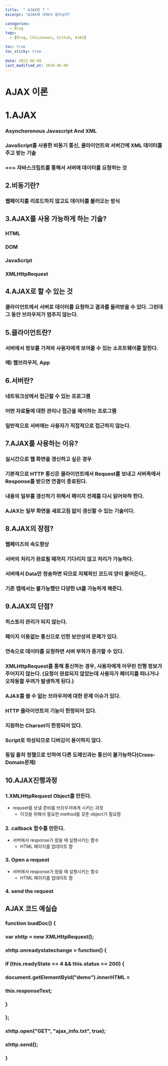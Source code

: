 ```yaml
---
title:  " AJAX란 ? "
excerpt: "AJAX에 대해서 알아보자"

categories:
  - Blog
tags:
  - [Blog, Choizaewoo, Github, AJAX]

toc: true
toc_sticky: true
 
date: 2022-06-09
last_modified_at: 2020-06-09
---
```




# AJAX 이론 



# 1.AJAX 
  ###  Asynchoronous Javascript And XML
  ### JavaScript를 사용한 비동기 통신, 클라이언트와 서버간에 XML 데이터를 주고  받는 기술 
  ### ==> 자바스크립트를 통해서 서버에  데이터를  요청하는 것


##  2.비동기란? 
 ### 웹페이지를 리로드하지 않고도 데이터를 불러오는 방식 

##  3.AJAX를 사용 가능하게 하는 기술?
  ### HTML
  ### DOM
  ### JavaScript
  ### XMLHttpRequest


##  4.AJAX로 할 수 있는 것 
 ### 클라이언트에서 서버로 데이터를 요청하고 결과를 돌려받을 수 있다. 그런데 그 동안 브라우저가 멈추지 않는다. 

## 5.클라이언트란?
 ### 서버에서 정보를 가져와 사용자에게 보여줄 수 있는 소프트웨어를 말한다. 
 ### 예) 웹브라우저, App

## 6.서버란?
  ### 네트워크상에서 접근할 수 있는 프로그램
  ### 어떤 자료들에 대한 관리나 접근을 제어하는 프로그램 
  ### 일반적으로 서버에는 사용자가 직접적으로 접근하지 않는다.

## 7.AJAX를 사용하는 이유?
  ### 실시간으로 웹 화면을 갱신하고 싶은 경우 
  ### 기본적으로 HTTP 통신은 클라이언트에서 Request를 보내고 서버측에서 Response를 받으면 연결이 종료된다.
  ### 내용의 일부를 갱신하기 위해서 페이지 전체를 다시 읽어와햐 한다.
  ### AJAX는 일부 화면을 새로고침 없이 갱신할 수 있는 기술이다.

## 8.AJAX의 장점?
  ### 웹페이즈의 속도향상
  ### 서버의 처리가 완료될 때까지 기다리지 않고 처리가 가능하다.
  ### 서버에서 Data만 정송하면 되므로  저체적인 코드의 양이 줄어든다,.
  ### 기존 엡에서는 불가능했던 다양한 UI를 가능하게 해준다.
  
## 9.AJAX의 단점?
  ### 히스토리 관리가 되지 않는다.
  ### 페이지 이동없는 통신으로 인한 보안상의 문제가 있다.
  ### 연속으로 데이터를 요청하면 서버 부하가 증가할 수 있다.
  ### XMLHttpRequest를 통해 통신하는 경우, 사용자에게 아무런 진행 정보가 주어지지 않는다. (요청이 완료되지 않았는데 사용자가 페이지를 떠나거나 오작동할 우려가 발생하게 된다.)
  ### AJAX를 쓸 수 없는 브라우저에 대한 문제 이슈가 있다.
  ### HTTP 클라이언트의 기능이 한정되어 있다.
  ### 지원하는 Charset이 한정되어 있다.
  ### Script로 작성되므로 디버깅이 용이하지 않다.
  ### 동일 출처 정챌으로 인하여 다른 도메인과는 통신이 불가능하다(Cross-Domain문제)
  
## 10.AJAX진행과정
  ### 1.XMLHttpRequest Object를 만든다.
  * requset를 보낼 준비를 브라우저에게 시키는 과정
    * 이것을 위해서 필요한 method를 갖춘 object가 필요함

  ### 2. callback 함수를 만든다.
  * 서버에서  response가 왔을 때 실행시키는 함수
    * HTML 페이지를 업데이트 함

  ### 3. Open a request 
  * 서버에서 response가 왔을 때 실행시키는 함수
    * HTML 페이지를 업데이트 함
  
  ### 4. send the request

  
## AJAX 코드 예실습

  ### function loadDoc() {
  ###  var xhttp = new XMLHttpRequest();
  ### xhttp.onreadystatechange = function() {
  ### if (this.readyState == 4 && this.status == 200) {
  ### document.getElementById("demo").innerHTML =
  ### this.responseText;
  ### }
  ### };
  ### xhttp.open("GET", "ajax_info.txt", true);
  ### xhttp.send();
  ### }





